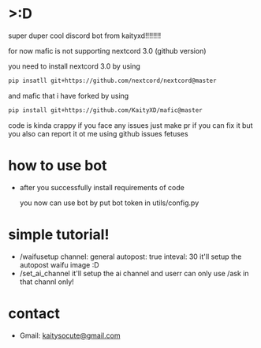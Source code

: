 # >:D

super duper cool discord bot from kaityxd!!!!!!!!

for now mafic is not supporting nextcord 3.0 (github version)

you need to install nextcord 3.0 by using
```bash
pip insatll git+https://github.com/nextcord/nextcord@master
```
and mafic that i have forked by using
```bash
pip install git+https://github.com/KaityXD/mafic@master
```

code is kinda crappy if you face any issues just make pr if you can fix it but you also can report it ot me using github issues fetuses 

# how to use bot
- after you successfully install requirements of code

  you now can use bot by put bot token in utils/config.py

# simple tutorial!

- /waifusetup channel: general autopost: true inteval: 30
  it'll setup the autopost waifu image :D
- /set_ai_channel
  it'll setup the ai channel and userr can only use /ask in that channl only!


# contact 
- Gmail: kaitysocute@gmail.com

